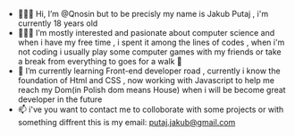- 👋🧑🏻 Hi, I’m @Qnosin but to be precisly my name is Jakub Putaj , i'm currently 18 years old 
- 🧑🏻‍💻 I’m mostly interested and pasionate about computer science and when i have my free time , i spent it among the lines of codes , when i'm not coding
i  usually play some computer games with my friends or take a break from everything to goes for a walk 👟
- 🌱 I’m currently learning Front-end developer road , currently i know the foundation of Html and CSS , now working with Javascript to help me reach my Dom(in Polish dom means House) when i will be  become great developer in the future 
- 📫 i've you want to contact me to colloborate with some projects or with something diffrent this is my
email: putaj.jakub@gmail.com
<!---
Qnosin/Qnosin is a ✨ special ✨ repository because its `README.md` (this file) appears on your GitHub profile.
You can click the Preview link to take a look at your changes.
--->
